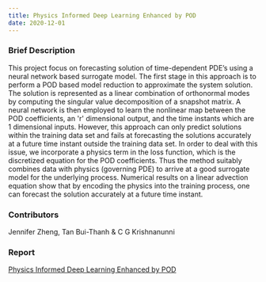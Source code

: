 ```yaml
---
title: Physics Informed Deep Learning Enhanced by POD
date: 2020-12-01
---
```




<!--more-->

### Brief Description

This project focus on forecasting solution of time-dependent PDE’s using a neural network based surrogate model. The first stage in this approach is to perform a POD based model reduction to approximate the system solution. The solution is represented   as a linear combination of orthonormal modes by computing the singular value decomposition of a snapshot matrix. A neural network is then employed to learn the nonlinear map between the POD coefficients, an 'r' dimensional output, and the time instants which are 1 dimensional inputs. However, this approach can only predict solutions within the training data set and fails at forecasting the solutions accurately at a future time instant outside the training data set. In order to deal with this issue, we incorporate a physics term in the loss function, which is the discretized equation for the POD coefficients. Thus the method suitably combines data with physics (governing PDE) to arrive at a good surrogate model for the underlying process. Numerical results on a linear advection equation show that by encoding the physics into the training process, one can forecast the solution accurately at a future time instant.
### Contributors

Jennifer Zheng, Tan Bui-Thanh & C G Krishnanunni

### Report

[Physics Informed Deep Learning Enhanced by POD](Jennifer.pdf)
